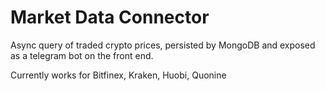 # Market Data Connector

Async query of traded crypto prices, persisted by MongoDB and exposed as a telegram bot on the front end.

Currently works for Bitfinex, Kraken, Huobi, Quonine

